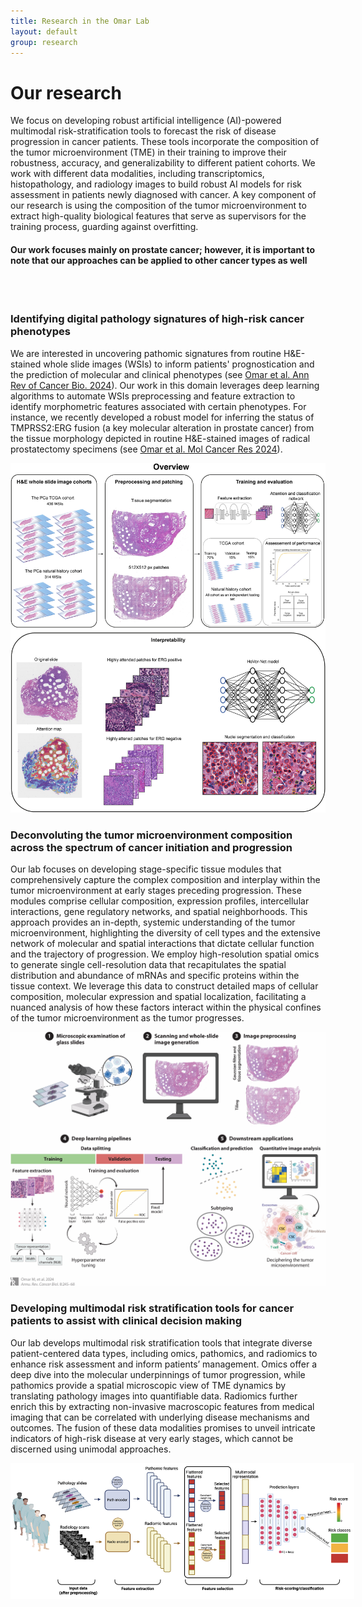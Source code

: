 ```yaml
---
title: Research in the Omar Lab
layout: default
group: research
---
```


<div class="row">

# Our research
We focus on developing robust artificial intelligence (AI)-powered multimodal risk-stratification tools to forecast the risk of disease progression in cancer patients. These tools incorporate the composition of the tumor microenvironment (TME) in their training to improve their robustness, accuracy, and generalizability to different patient cohorts. We work with different data modalities, including transcriptomics, histopathology, and radiology images to build robust AI models for risk assessment in patients newly diagnosed with cancer. A key component of our research is using the composition of the tumor microenvironment to extract high-quality biological features that serve as supervisors for the training process, guarding against overfitting.

#### Our work focuses mainly on prostate cancer; however, it is important to note that our approaches can be applied to other cancer types as well  
<br>
<br>

</div>

<div class="row">

### Identifying digital pathology signatures of high-risk cancer phenotypes

<div class="col-md-7 order-md-1">

We are interested in uncovering pathomic signatures from routine H&E-stained whole slide images (WSIs) to inform patients' prognostication and the prediction of molecular and clinical phenotypes (see [Omar et al. Ann Rev of Cancer Bio. 2024](https://www.annualreviews.org/content/journals/10.1146/annurev-cancerbio-062822-010523)). 
Our work in this domain leverages deep learning algorithms to automate WSIs preprocessing and feature extraction to identify morphometric features associated with certain phenotypes. For instance, we recently developed a robust model for inferring the status of TMPRSS2:ERG fusion (a key molecular alteration in prostate cancer) from the tissue morphology depicted in routine H&E-stained images of radical prostatectomy specimens (see [Omar et al. Mol Cancer Res 2024](https://aacrjournals.org/mcr/article/22/4/347/741845/Semi-Supervised-Attention-Based-Deep-Learning-for)).

</div>
<div class="col-md-5 order-md-2 align-self-center">
<img class="img-fluid" src="/static/img/pub/erg.jpeg" alt="ERGmodel">
<!-- <a href="http://www.ucsf.edu"><img class="inline-block navb-icon" src="/static/img/ucsf_logo_white.svg" alt="University of California, San Francisco (UCSF) logo"></a> -->

</div>
</div>
<div class="row">

### Deconvoluting the tumor microenvironment composition across the spectrum of cancer initiation and progression

<div class="col-md-7 order-md-2">

Our lab focuses on developing stage-specific tissue modules that comprehensively capture the complex composition and interplay within the tumor microenvironment at early stages preceding progression. These modules comprise cellular composition, expression profiles, intercellular interactions, gene regulatory networks, and spatial neighborhoods. This approach provides an in-depth, systemic understanding of the tumor microenvironment, highlighting the diversity of cell types and the extensive network of molecular and spatial interactions that dictate cellular function and the trajectory of progression. 
We employ high-resolution spatial omics to generate single cell-resolution data that recapitulates the spatial distribution and abundance of mRNAs and specific proteins within the tissue context. We leverage this data to construct detailed maps of cellular composition, molecular expression and spatial localization, facilitating a nuanced analysis of how these factors interact within the physical confines of the tumor microenvironment as the tumor progresses. 

</div>
<div class="col-md-5 order-md-1 align-self-center">
<img class="img-fluid" src="/static/img/pub/digitalpath.gif" alt="digitalPath">
<!-- <a href="http://www.ucsf.edu"><img class="inline-block navb-icon" src="/static/img/ucsf_logo_white.svg" alt="University of California, San Francisco (UCSF) logo"></a> -->

</div>
</div>

<div class="row">

### Developing multimodal risk stratification tools for cancer patients to assist with clinical decision making

<div class="col-md-7 order-md-1">

Our lab develops multimodal risk stratification tools that integrate diverse patient-centered data types, including omics, pathomics, and radiomics to enhance risk assessment and inform patients’ management. 
Omics offer a deep dive into the molecular underpinnings of tumor progression, while pathomics provide a spatial microscopic view of TME dynamics by translating pathology images into quantifiable data. Radiomics further enrich this by extracting non-invasive macroscopic features from medical imaging that can be correlated with underlying disease mechanisms and outcomes. The fusion of these data modalities promises to unveil intricate indicators of high-risk disease at very early stages, which cannot be discerned using unimodal approaches. 

</div>
<div class="col-md-5 order-md-2 text-end d-flex justify-content-center">
<img class="img-fluid" style="max-width: 550px; height: auto; object-fit: contain;" src="/static/img/pub/MultimodalRiskAssessment.png" alt="multimodal">
</div>
</div>



